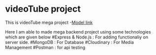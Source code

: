 # videoTube project

This is videoTube mega project
-[Model link](https://app.eraser.io/workspace/U3OicatOryzCUVm8n8uH)

Here I am able to made mega backend project using some technologies which are given below
#Express & Node.js : For adding functionaliy on server side.
#MongoDB : For Database
#Cloudinary : For Media Management
#Postman : for api testing

